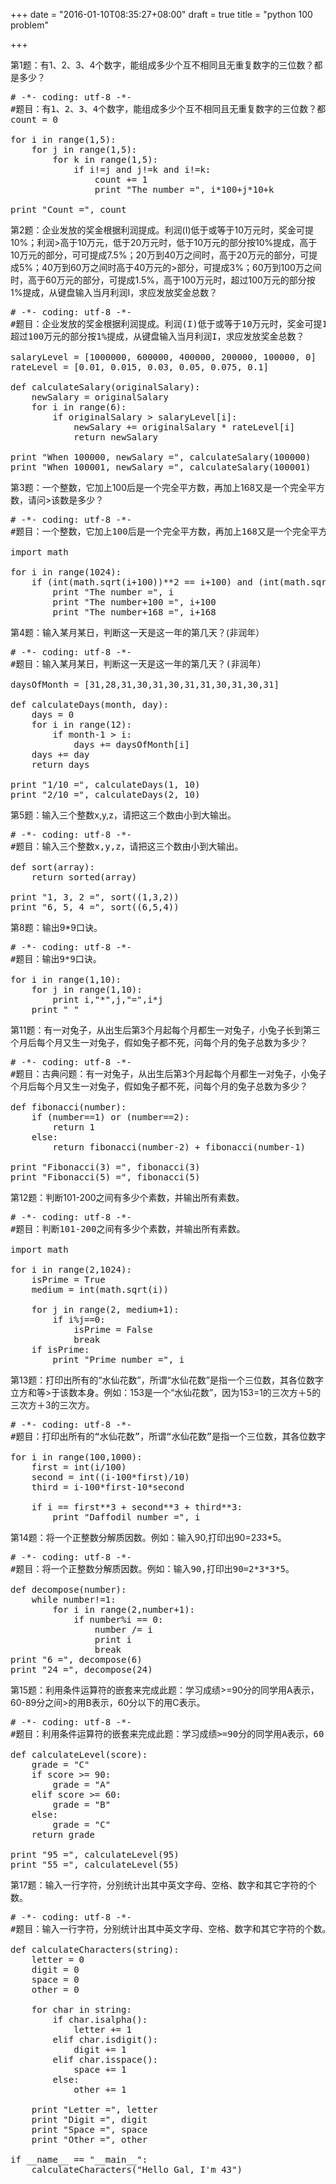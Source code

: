 +++
date = "2016-01-10T08:35:27+08:00"
draft = true
title = "python 100 problem"

+++



第1题：有1、2、3、4个数字，能组成多少个互不相同且无重复数字的三位数？都是多少？

<pre>
# -*- coding: utf-8 -*-
#题目：有1、2、3、4个数字，能组成多少个互不相同且无重复数字的三位数？都是多少？
count = 0

for i in range(1,5):
    for j in range(1,5):
        for k in range(1,5):
            if i!=j and j!=k and i!=k:
                count += 1
                print "The number =", i*100+j*10+k
        
print "Count =", count
</pre>

第2题：企业发放的奖金根据利润提成。利润(I)低于或等于10万元时，奖金可提10%；利润>高于10万元，低于20万元时，低于10万元的部分按10%提成，高于10万元的部分，可可提成7.5%；20万到40万之间时，高于20万元的部分，可提成5%；40万到60万之间时高于40万元的>部分，可提成3%；60万到100万之间时，高于60万元的部分，可提成1.5%，高于100万元时，超过100万元的部分按1%提成，从键盘输入当月利润I，求应发放奖金总数？

<pre>
# -*- coding: utf-8 -*-
#题目：企业发放的奖金根据利润提成。利润(I)低于或等于10万元时，奖金可提10%；利润>高于10万元，低于20万元时，低于10万元的部分按10%提成，高于10万元的部分，可可提成7.5%；20万到40万之间时，高于20万元的部分，可提成5%；40万到60万之间时高于40万元的>部分，可提成3%；60万到100万之间时，高于60万元的部分，可提成1.5%，高于100万元时，
超过100万元的部分按1%提成，从键盘输入当月利润I，求应发放奖金总数？
        
salaryLevel = [1000000, 600000, 400000, 200000, 100000, 0]
rateLevel = [0.01, 0.015, 0.03, 0.05, 0.075, 0.1]
                
def calculateSalary(originalSalary):
    newSalary = originalSalary
    for i in range(6):
        if originalSalary > salaryLevel[i]:
            newSalary += originalSalary * rateLevel[i]
            return newSalary

print "When 100000, newSalary =", calculateSalary(100000)
print "When 100001, newSalary =", calculateSalary(100001)
</pre>

第3题：一个整数，它加上100后是一个完全平方数，再加上168又是一个完全平方数，请问>该数是多少？

<pre>
# -*- coding: utf-8 -*-
#题目：一个整数，它加上100后是一个完全平方数，再加上168又是一个完全平方数，请问>该数是多少？

import math

for i in range(1024):
    if (int(math.sqrt(i+100))**2 == i+100) and (int(math.sqrt(i+168))**2 == i+168):
        print "The number =", i
        print "The number+100 =", i+100
        print "The number+168 =", i+168
</pre>

第4题：输入某月某日，判断这一天是这一年的第几天？(非润年）

<pre>
# -*- coding: utf-8 -*-
#题目：输入某月某日，判断这一天是这一年的第几天？(非润年）

daysOfMonth = [31,28,31,30,31,30,31,31,30,31,30,31]

def calculateDays(month, day):
    days = 0
    for i in range(12):
        if month-1 > i:
            days += daysOfMonth[i]
    days += day
    return days

print "1/10 =", calculateDays(1, 10)
print "2/10 =", calculateDays(2, 10)
</pre>

第5题：输入三个整数x,y,z，请把这三个数由小到大输出。

<pre>
# -*- coding: utf-8 -*-
#题目：输入三个整数x,y,z，请把这三个数由小到大输出。

def sort(array):
    return sorted(array)

print "1, 3, 2 =", sort((1,3,2))
print "6, 5, 4 =", sort((6,5,4))
</pre>

第8题：输出9*9口诀。

<pre>
# -*- coding: utf-8 -*-
#题目：输出9*9口诀。

for i in range(1,10):
    for j in range(1,10):
        print i,"*",j,"=",i*j
    print " "
</pre>

第11题：有一对兔子，从出生后第3个月起每个月都生一对兔子，小兔子长到第三个月后每个月又生一对兔子，假如兔子都不死，问每个月的兔子总数为多少？

<pre>
# -*- coding: utf-8 -*-
#题目：古典问题：有一对兔子，从出生后第3个月起每个月都生一对兔子，小兔子长到第三
个月后每个月又生一对兔子，假如兔子都不死，问每个月的兔子总数为多少？

def fibonacci(number):
    if (number==1) or (number==2):
        return 1
    else:
        return fibonacci(number-2) + fibonacci(number-1)

print "Fibonacci(3) =", fibonacci(3)
print "Fibonacci(5) =", fibonacci(5)
</pre>

第12题：判断101-200之间有多少个素数，并输出所有素数。

<pre>
# -*- coding: utf-8 -*-
#题目：判断101-200之间有多少个素数，并输出所有素数。

import math

for i in range(2,1024):
    isPrime = True
    medium = int(math.sqrt(i))
        
    for j in range(2, medium+1):
        if i%j==0:
            isPrime = False
            break
    if isPrime:
        print "Prime number =", i
</pre>

第13题：打印出所有的“水仙花数”，所谓“水仙花数”是指一个三位数，其各位数字立方和等>于该数本身。例如：153是一个“水仙花数”，因为153=1的三次方＋5的三次方＋3的三次方。

<pre>
# -*- coding: utf-8 -*-
#题目：打印出所有的“水仙花数”，所谓“水仙花数”是指一个三位数，其各位数字立方和等>于该数本身。例如：153是一个“水仙花数”，因为153=1的三次方＋5的三次方＋3的三次方。

for i in range(100,1000):
    first = int(i/100)
    second = int((i-100*first)/10)
    third = i-100*first-10*second
        
    if i == first**3 + second**3 + third**3:
        print "Daffodil number =", i
</pre>

第14题：将一个正整数分解质因数。例如：输入90,打印出90=2*3*3*5。

<pre>
# -*- coding: utf-8 -*-
#题目：将一个正整数分解质因数。例如：输入90,打印出90=2*3*3*5。

def decompose(number):
    while number!=1:
        for i in range(2,number+1):
            if number%i == 0:
                number /= i
                print i
                break
print "6 =", decompose(6)
print "24 =", decompose(24)
</pre>

第15题：利用条件运算符的嵌套来完成此题：学习成绩>=90分的同学用A表示，60-89分之间>的用B表示，60分以下的用C表示。

<pre>
# -*- coding: utf-8 -*-
#题目：利用条件运算符的嵌套来完成此题：学习成绩>=90分的同学用A表示，60-89分之间>的用B表示，60分以下的用C表示。

def calculateLevel(score):
    grade = "C"
    if score >= 90:
        grade = "A"
    elif score >= 60: 
        grade = "B"
    else:
        grade = "C"
    return grade

print "95 =", calculateLevel(95)
print "55 =", calculateLevel(55)
</pre>

第17题：输入一行字符，分别统计出其中英文字母、空格、数字和其它字符的个数。

<pre>
# -*- coding: utf-8 -*-
#题目：输入一行字符，分别统计出其中英文字母、空格、数字和其它字符的个数。

def calculateCharacters(string):
    letter = 0
    digit = 0
    space = 0
    other = 0 
    
    for char in string:
        if char.isalpha():
            letter += 1
        elif char.isdigit():
            digit += 1
        elif char.isspace():
            space += 1
        else:
            other += 1
    
    print "Letter =", letter
    print "Digit =", digit
    print "Space =", space
    print "Other =", other

if __name__ == "__main__":
    calculateCharacters("Hello Gal, I'm 43")
</pre>